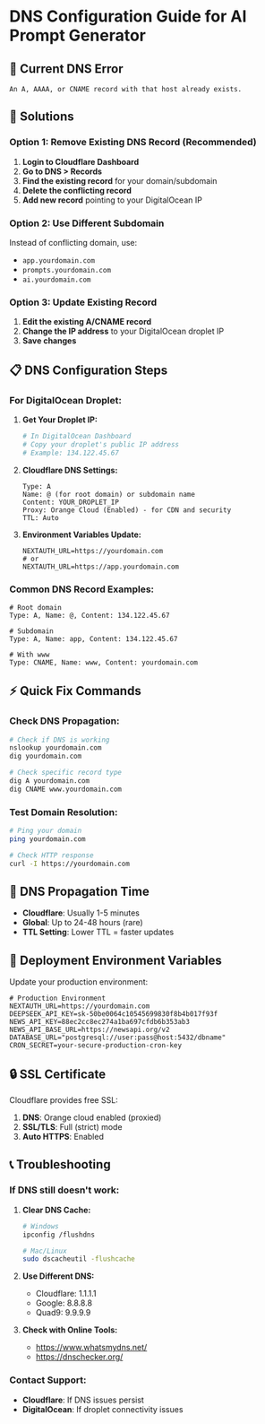 # DNS Configuration Guide for AI Prompt Generator

## 🚨 **Current DNS Error**
```
An A, AAAA, or CNAME record with that host already exists.
```

## 🔧 **Solutions**

### **Option 1: Remove Existing DNS Record (Recommended)**

1. **Login to Cloudflare Dashboard**
2. **Go to DNS > Records**  
3. **Find the existing record** for your domain/subdomain
4. **Delete the conflicting record**
5. **Add new record** pointing to your DigitalOcean IP

### **Option 2: Use Different Subdomain**

Instead of conflicting domain, use:
- `app.yourdomain.com` 
- `prompts.yourdomain.com`
- `ai.yourdomain.com`

### **Option 3: Update Existing Record**

1. **Edit the existing A/CNAME record**
2. **Change the IP address** to your DigitalOcean droplet IP
3. **Save changes**

## 📋 **DNS Configuration Steps**

### **For DigitalOcean Droplet:**

1. **Get Your Droplet IP:**
   ```bash
   # In DigitalOcean Dashboard
   # Copy your droplet's public IP address
   # Example: 134.122.45.67
   ```

2. **Cloudflare DNS Settings:**
   ```
   Type: A
   Name: @ (for root domain) or subdomain name
   Content: YOUR_DROPLET_IP
   Proxy: Orange Cloud (Enabled) - for CDN and security
   TTL: Auto
   ```

3. **Environment Variables Update:**
   ```env
   NEXTAUTH_URL=https://yourdomain.com
   # or
   NEXTAUTH_URL=https://app.yourdomain.com
   ```

### **Common DNS Record Examples:**

```
# Root domain
Type: A, Name: @, Content: 134.122.45.67

# Subdomain  
Type: A, Name: app, Content: 134.122.45.67

# With www
Type: CNAME, Name: www, Content: yourdomain.com
```

## ⚡ **Quick Fix Commands**

### **Check DNS Propagation:**
```bash
# Check if DNS is working
nslookup yourdomain.com
dig yourdomain.com

# Check specific record type
dig A yourdomain.com
dig CNAME www.yourdomain.com
```

### **Test Domain Resolution:**
```bash
# Ping your domain
ping yourdomain.com

# Check HTTP response
curl -I https://yourdomain.com
```

## 🔄 **DNS Propagation Time**

- **Cloudflare**: Usually 1-5 minutes
- **Global**: Up to 24-48 hours (rare)
- **TTL Setting**: Lower TTL = faster updates

## 🚀 **Deployment Environment Variables**

Update your production environment:

```env
# Production Environment
NEXTAUTH_URL=https://yourdomain.com
DEEPSEEK_API_KEY=sk-50be0064c10545699830f8b4b017f93f
NEWS_API_KEY=88ec2cc8ec274a1ba697cfdb6b353ab3
NEWS_API_BASE_URL=https://newsapi.org/v2
DATABASE_URL="postgresql://user:pass@host:5432/dbname"
CRON_SECRET=your-secure-production-cron-key
```

## 🔒 **SSL Certificate**

Cloudflare provides free SSL:
1. **DNS**: Orange cloud enabled (proxied)
2. **SSL/TLS**: Full (strict) mode
3. **Auto HTTPS**: Enabled

## 📞 **Troubleshooting**

### **If DNS still doesn't work:**

1. **Clear DNS Cache:**
   ```bash
   # Windows
   ipconfig /flushdns
   
   # Mac/Linux  
   sudo dscacheutil -flushcache
   ```

2. **Use Different DNS:**
   - Cloudflare: 1.1.1.1
   - Google: 8.8.8.8
   - Quad9: 9.9.9.9

3. **Check with Online Tools:**
   - https://www.whatsmydns.net/
   - https://dnschecker.org/

### **Contact Support:**
- **Cloudflare**: If DNS issues persist
- **DigitalOcean**: If droplet connectivity issues